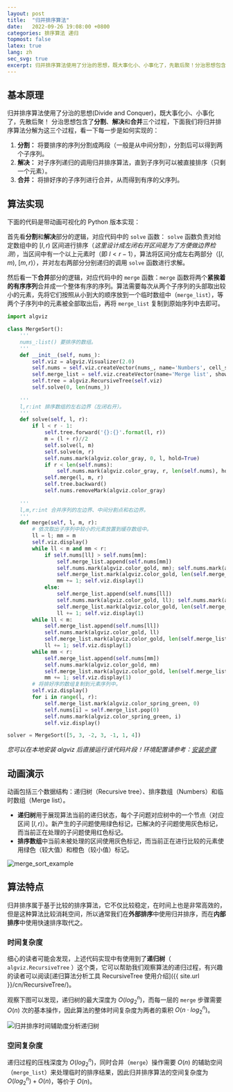 ```yaml
---
layout: post
title:  "归并排序算法"
date:   2022-09-26 19:08:00 +0800
categories: 排序算法 递归
topmost: false
latex: true
lang: zh
sec_svg: true
excerpt: 归并排序算法使用了分治的思想，既大事化小、小事化了，先散后聚！分治思想包含了分割、解决和合并三个过程……
---
```


## 基本原理

归并排序算法使用了分治的思想(Divide and Conquer)，既大事化小、小事化了，先散后聚！
分治思想包含了**分割**、**解决**和**合并**三个过程，下面我们将归并排序算法分解为这三个过程，看一下每一步是如何实现的：

1. **分割：** 将要排序的序列分割成两段（一般是从中间分割），分割后可以得到两个子序列。
2. **解决：** 对子序列递归的调用归并排序算法，直到子序列可以被直接排序（只剩一个元素）。
3. **合并：** 将排好序的子序列进行合并，从而得到有序的父序列。

## 算法实现

下面的代码是带动画可视化的 Python 版本实现：

首先看**分割**和**解决**部分的逻辑，对应代码中的 `solve` 函数： `solve` 函数负责对给定数组中的 $[l, r)$ 区间进行排序（*这里设计成左闭右开区间是为了方便做边界检测*），当区间中有一个以上元素时（即 $l < r-1$），算法将区间分成左右两部分（$[l, m)$, $[m, r)$），并对左右两部分分别递归的调用 `solve` 函数进行求解。

然后看一下**合并**部分的逻辑，对应代码中的 `merge` 函数：`merge` 函数将两个**紧挨着的有序序列**合并成一个整体有序的序列。算法需要每次从两个子序列的头部取出较小的元素，先将它们按照从小到大的顺序放到一个临时数组中（`merge_list`），等两个子序列中的元素被全部取出后，再将 `merge_list` 复制到原始序列中去即可。

```python
import algviz

class MergeSort():
    '''
    nums_:list() 要排序的数组。
    '''
    def __init__(self, nums_):
        self.viz = algviz.Visualizer(2.0)
        self.nums = self.viz.createVector(nums_, name='Numbers', cell_size=(40, 200), histogram=True)
        self.merge_list = self.viz.createVector(name='Merge list', show_index=False)
        self.tree = algviz.RecursiveTree(self.viz)
        self.solve(0, len(nums_))
    
    '''
    l,r:int 排序数组的左右边界（左闭右开）。
    '''
    def solve(self, l, r):
        if l < r - 1:
            self.tree.forward('{}:{}'.format(l, r))
            m = (l + r)//2
            self.solve(l, m)
            self.solve(m, r)
            self.nums.mark(algviz.color_gray, 0, l, hold=True)
            if r < len(self.nums):
                self.nums.mark(algviz.color_gray, r, len(self.nums), hold=True)
            self.merge(l, m, r)
            self.tree.backward()
            self.nums.removeMark(algviz.color_gray)
    
    '''
    l,m,r:int 合并序列的左边界、中间分割点和右边界。
    '''
    def merge(self, l, m, r):
        # 依次取出子序列中较小的元素放置到缓存数组中。
        ll = l; mm = m
        self.viz.display()
        while ll < m and mm < r:
            if self.nums[ll] > self.nums[mm]:
                self.merge_list.append(self.nums[mm])
                self.nums.mark(algviz.color_gold, mm); self.nums.mark(algviz.color_dark_green, ll)
                self.merge_list.mark(algviz.color_gold, len(self.merge_list)-1); self.viz.display()
                mm += 1; self.viz.display(1)
            else:
                self.merge_list.append(self.nums[ll])
                self.nums.mark(algviz.color_gold, ll); self.nums.mark(algviz.color_dark_green, mm)
                self.merge_list.mark(algviz.color_gold, len(self.merge_list)-1); self.viz.display()
                ll += 1; self.viz.display(1)
        while ll < m:
            self.merge_list.append(self.nums[ll])
            self.nums.mark(algviz.color_gold, ll)
            self.merge_list.mark(algviz.color_gold, len(self.merge_list)-1); self.viz.display()
            ll += 1; self.viz.display(1)
        while mm < r:
            self.merge_list.append(self.nums[mm])
            self.nums.mark(algviz.color_gold, mm)
            self.merge_list.mark(algviz.color_gold, len(self.merge_list)-1); self.viz.display()
            mm += 1; self.viz.display(1)
        # 将排好序的数组复制到元素序列中。
        self.viz.display()
        for i in range(l, r):
            self.merge_list.mark(algviz.color_spring_green, 0)
            self.nums[i] = self.merge_list.pop(0)
            self.nums.mark(algviz.color_spring_green, i)
            self.viz.display()

solver = MergeSort([5, 3, -2, 3, -1, 1, 4])
```

*您可以在本地安装 algviz 后直接运行该代码片段！环境配置请参考：[安装步骤](https://algviz.com/cn/about.html#%E5%AE%89%E8%A3%85%E6%AD%A5%E9%AA%A4)*

## 动画演示

动画包括三个数据结构：递归树（Recursive tree）、排序数组（Numbers）和临时数组（Merge list）。

+ **递归树**用于展现算法当前的递归状态，每个子问题对应树中的一个节点（对应区间 $[l, r)$）。新产生的子问题使用绿色标记，已解决的子问题使用灰色标记，而当前正在处理的子问题使用红色标记。
+ **排序数组**中当前未被处理的区间使用灰色标记，而当前正在进行比较的元素使用绿色（较大值）和橙色（较小值）标记。

![merge_sort_example](https://cdn.jsdelivr.net/gh/zjl9959/algviz-launch@master/svgs/MergeSort.svg)

## 算法特点

归并排序属于基于比较的排序算法，它不仅比较稳定，在时间上也是非常高效的，但是这种算法比较消耗空间，所以通常我们在**外部排序**中使用归并排序，而在**内部排序**中使用快速排序取代之。

### 时间复杂度

细心的读者可能会发现，上述代码实现中有使用到了**递归树**（ `algviz.RecursiveTree` ）这个类，它可以帮助我们观察算法的递归过程，有兴趣的读者可以阅读[递归算法分析工具 RecursiveTree 使用介绍]({{ site.url }}/cn/RecursiveTree/)。

观察下图可以发现，递归树的最大深度为 $O(log_2^n)$，而每一层的 `merge` 步骤需要 $O(n)$ 次的基本操作，因此算法的整体时间复杂度为两者的乘积 $O(n \cdot log_2^n)$。

![归并排序时间辅助度分析递归树](https://s1.ax1x.com/2020/05/25/t98i11.jpg)

### 空间复杂度

递归过程的压栈深度为 $O(log_2^n)$，同时合并（`merge`）操作需要 $O(n)$ 的辅助空间（`merge_list`）来处理临时的排序结果，因此归并排序算法的空间复杂度为 $O(log_2^n) + O(n)$，等价于 $O(n)$。
